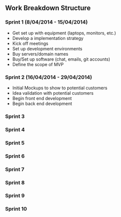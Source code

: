 ## Work Breakdown Structure

### Sprint 1 (8/04/2014 - 15/04/2014)
* Get set up with equipment (laptops, monitors, etc.)
* Develop a implementation strategy
* Kick off meetings
* Set up development environments
* Buy servers/domain names
* Buy/Set up software (chat, emails, git accounts)
* Define the scope of MVP

### Sprint 2 (16/04/2014 - 29/04/2014)
* Initial Mockups to show to potential customers
* Idea validation with potential customers
* Begin front end development
* Begin back end development

### Sprint 3 

### Sprint 4

### Sprint 5



### Sprint 6

### Sprint 7

### Sprint 8

### Sprint 9

### Sprint 10
